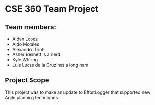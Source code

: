 # CSE 360 Team Project
## Team members:
- Aidan Lopez 
- Aldo Morales
- Alexander Trinh
- Asher Bennett is a nerd
- Kyle Whiting
- Luis Lucas de la Cruz has a long nam

## Project Scope
This project was to make an update to EffortLogger that supported new Agile planning techniques.